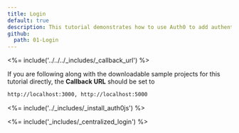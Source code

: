 ```yaml
---
title: Login
default: true
description: This tutorial demonstrates how to use Auth0 to add authentication and authorization to your web app.
github:
  path: 01-Login
---
```

<%= include('../../../_includes/_callback_url') %>

If you are following along with the downloadable sample projects for this tutorial directly, the **Callback URL** should be set to

```bash
http://localhost:3000, http://localhost:5000
```

<%= include('../_includes/_install_auth0js') %>

<%= include('_includes/_centralized_login') %>